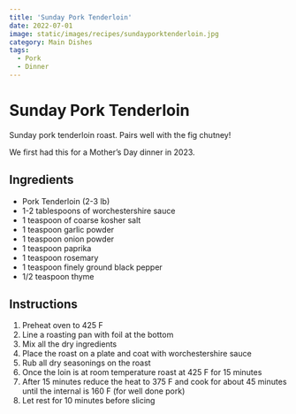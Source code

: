 ```yaml
---
title: 'Sunday Pork Tenderloin'
date: 2022-07-01  
image: static/images/recipes/sundayporktenderloin.jpg
category: Main Dishes
tags:
  - Pork
  - Dinner
---
```



# Sunday Pork Tenderloin

Sunday pork tenderloin roast. Pairs well with the fig chutney! 

We first had this for a Mother’s Day dinner in 2023.

## Ingredients

- Pork Tenderloin (2-3 lb)
- 1-2 tablespoons of worchestershire sauce
- 1 teaspoon of coarse kosher salt
- 1 teaspoon garlic powder
- 1 teaspoon onion powder
- 1 teaspoon paprika
- 1 teaspoon rosemary
- 1 teaspoon finely ground black pepper
- 1/2 teaspoon thyme


## Instructions

1. Preheat oven to 425 F
2. Line a roasting pan with foil at the bottom
3. Mix all the dry ingredients
4. Place the roast on a plate and coat with worchestershire sauce
5. Rub all dry seasonings on the roast
6. Once the loin is at room temperature roast at 425 F for 15 minutes
7. After 15 minutes reduce the heat to 375 F and cook for about 45 minutes until the internal is 160 F (for well done pork)
8. Let rest for 10 minutes before slicing
